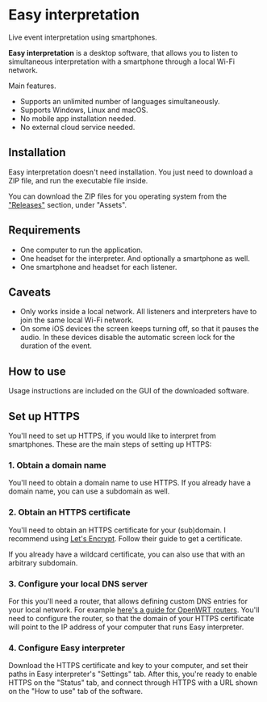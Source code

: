 # Easy interpretation

Live event interpretation using smartphones.

**Easy interpretation** is a desktop software, that allows you to listen to simultaneous interpretation with a smartphone through a local Wi-Fi network.

Main features.

* Supports an unlimited number of languages simultaneously.
* Supports Windows, Linux and macOS.
* No mobile app installation needed.
* No external cloud service needed.

## Installation

Easy interpretation doesn't need installation.
You just need to download a ZIP file, and run the executable file inside.

You can download the ZIP files for you operating system from the
["Releases"](https://github.com/tiborhari/easy-interpretation/releases) section, under "Assets".


## Requirements

* One computer to run the application.
* One headset for the interpreter. And optionally a smartphone as well.
* One smartphone and headset for each listener.

## Caveats

* Only works inside a local network.
  All listeners and interpreters have to join the same local Wi-Fi network.
* On some iOS devices the screen keeps turning off, so that it pauses the audio.
  In these devices disable the automatic screen lock for the duration of the event.

## How to use

Usage instructions are included on the GUI of the downloaded software.

## Set up HTTPS

You'll need to set up HTTPS, if you would like to interpret from smartphones.
These are the main steps of setting up HTTPS:

### 1. Obtain a domain name

You'll need to obtain a domain name to use HTTPS. If you already have a domain name, you can use a subdomain as well.

### 2. Obtain an HTTPS certificate

You'll need to obtain an HTTPS certificate for your (sub)domain.
I recommend using [Let's Encrypt](https://letsencrypt.org/getting-started/). Follow their guide to get a certificate.

If you already have a wildcard certificate, you can also use that with an arbitrary subdomain.

### 3. Configure your local DNS server

For this you'll need a router, that allows defining custom DNS entries for your local network.
For example [here's a guide for OpenWRT routers](https://openwrt.org/docs/guide-user/base-system/dhcp_configuration?s[]=hostnames#hostnames).
You'll need to configure the router, so that the domain of your HTTPS certificate will point to the IP address of your computer that runs Easy interpreter.

### 4. Configure Easy interpreter

Download the HTTPS certificate and key to your computer, and set their paths in Easy interpreter's "Settings" tab.
After this, you're ready to enable HTTPS on the "Status" tab, and connect through HTTPS with a URL shown on the "How to use" tab of the software.
